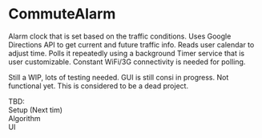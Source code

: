 # CommuteAlarm
Alarm clock that is set based on the traffic conditions. Uses Google Directions API to get current and future traffic info. Reads user calendar to adjust time. Polls it repeatedly using a background Timer service that is user customizable. Constant WiFi/3G connectivity is needed for polling.

Still a WIP, lots of testing needed. GUI is still consi in progress. Not functional yet. This is considered to be a dead project.

TBD: <br/>
Setup (Next tim)<br/>
Algorithm <br/>
UI <br/>
